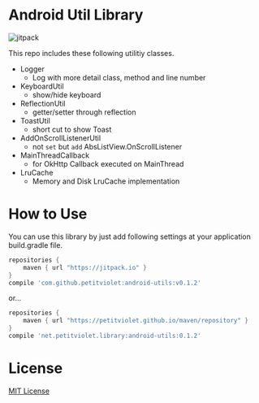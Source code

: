 # Android Util Library

![jitpack](https://img.shields.io/github/tag/petitviolet/android-utils.svg?label=JitPack)

This repo includes these following utilitiy classes.

- Logger
    - Log with more detail class, method and line number
- KeyboardUtil
    - show/hide keyboard 
- ReflectionUtil
    - getter/setter through reflection 
- ToastUtil
    - short cut to show Toast
- AddOnScrollListenerUtil
    - not `set` but `add` AbsListView.OnScrollListener
- MainThreadCallback
    - for OkHttp Callback executed on MainThread
- LruCache
    - Memory and Disk LruCache implementation

# How to Use

You can use this library by just add following settings at your application build.gradle file.

```groovy
repositories {
    maven { url "https://jitpack.io" }
}
compile 'com.github.petitviolet:android-utils:v0.1.2'
```

or...

```groovy
repositories {
    maven { url "https://petitviolet.github.io/maven/repository" }
}
compile 'net.petitviolet.library:android-utils:0.1.2'
```

# License

[MIT License](http://petitviolet.mit-license.org/)
